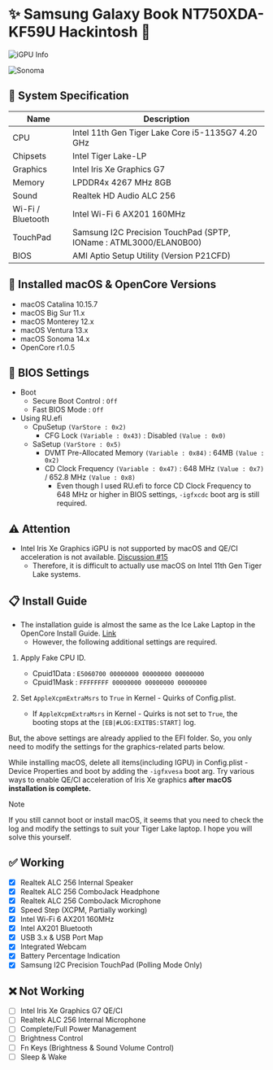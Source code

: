 # ✨ Samsung Galaxy Book NT750XDA-KF59U Hackintosh 🌌

![iGPU Info](https://github.com/lshbluesky/Samsung-NT750XDA-KF59U-Hackintosh/assets/61459016/d66c1321-5d2b-4ac1-a0a6-89bef2fcfed6)

![Sonoma](https://github.com/lshbluesky/Samsung-NT750XDA-KF59U-Hackintosh/assets/61459016/d2c46935-07e5-4de5-9edc-f0e4c16235f3)

## 🌿 System Specification
| Name | Description |
| - | - |
| CPU | Intel 11th Gen Tiger Lake Core i5-1135G7 4.20 GHz |
| Chipsets | Intel Tiger Lake-LP |
| Graphics | Intel Iris Xe Graphics G7 |
| Memory | LPDDR4x 4267 MHz 8GB |
| Sound | Realtek HD Audio ALC 256 |
| Wi-Fi / Bluetooth | Intel Wi-Fi 6 AX201 160MHz |
| TouchPad | Samsung I2C Precision TouchPad (SPTP, IOName : ATML3000/ELAN0B00) |
| BIOS | AMI Aptio Setup Utility (Version P21CFD) |

## 🍃 Installed macOS & OpenCore Versions
- macOS Catalina 10.15.7
- macOS Big Sur 11.x
- macOS Monterey 12.x
- macOS Ventura 13.x
- macOS Sonoma 14.x
- OpenCore r1.0.5

## 🍁 BIOS Settings
- Boot
  - Secure Boot Control : `Off`
  - Fast BIOS Mode : `Off`
- Using RU.efi
  - CpuSetup `(VarStore : 0x2)`
    - CFG Lock `(Variable : 0x43)` : Disabled `(Value : 0x0)`
  - SaSetup `(VarStore : 0x5)`
    - DVMT Pre-Allocated Memory `(Variable : 0x84)` : 64MB `(Value : 0x2)`
    - CD Clock Frequency `(Variable : 0x47)` : 648 MHz `(Value : 0x7)` / 652.8 MHz `(Value : 0x8)`
      - Even though I used RU.efi to force CD Clock Frequency to 648 MHz or higher in BIOS settings, `-igfxcdc` boot arg is still required.

## ⚠️ Attention
- Intel Iris Xe Graphics iGPU is not supported by macOS and QE/CI acceleration is not available. [Discussion #15](https://github.com/lshbluesky/Samsung-NT750XDA-KF59U-Hackintosh/discussions/15)
  - Therefore, it is difficult to actually use macOS on Intel 11th Gen Tiger Lake systems.

## 📋 Install Guide
- The installation guide is almost the same as the Ice Lake Laptop in the OpenCore Install Guide. [Link](https://dortania.github.io/OpenCore-Install-Guide/config-laptop.plist/icelake.html)
  - However, the following additional settings are required.

1. Apply Fake CPU ID.
    - Cpuid1Data : `E5060700 00000000 00000000 00000000`
    - Cpuid1Mask : `FFFFFFFF 00000000 00000000 00000000`

2. Set `AppleXcpmExtraMsrs` to `True` in Kernel - Quirks of Config.plist.
    - If `AppleXcpmExtraMsrs` in Kernel - Quirks is not set to `True`, the booting stops at the `[EB|#LOG:EXITBS:START]` log.

But, the above settings are already applied to the EFI folder.
So, you only need to modify the settings for the graphics-related parts below.

While installing macOS, delete all items(including IGPU) in Config.plist - Device Properties and boot by adding the `-igfxvesa` boot arg.
Try various ways to enable QE/CI acceleration of Iris Xe graphics **after macOS installation is complete.**

> [!NOTE]
> If you still cannot boot or install macOS, it seems that you need to check the log and modify the settings to suit your Tiger Lake laptop.
> I hope you will solve this yourself.

## ✅ Working
- [X] Realtek ALC 256 Internal Speaker
- [X] Realtek ALC 256 ComboJack Headphone
- [X] Realtek ALC 256 ComboJack Microphone
- [X] Speed Step (XCPM, Partially working)
- [X] Intel Wi-Fi 6 AX201 160MHz
- [X] Intel AX201 Bluetooth
- [X] USB 3.x & USB Port Map
- [X] Integrated Webcam
- [X] Battery Percentage Indication
- [X] Samsung I2C Precision TouchPad (Polling Mode Only)

## ❌ Not Working
- [ ] Intel Iris Xe Graphics G7 QE/CI
- [ ] Realtek ALC 256 Internal Microphone
- [ ] Complete/Full Power Management
- [ ] Brightness Control
- [ ] Fn Keys (Brightness & Sound Volume Control)
- [ ] Sleep & Wake
